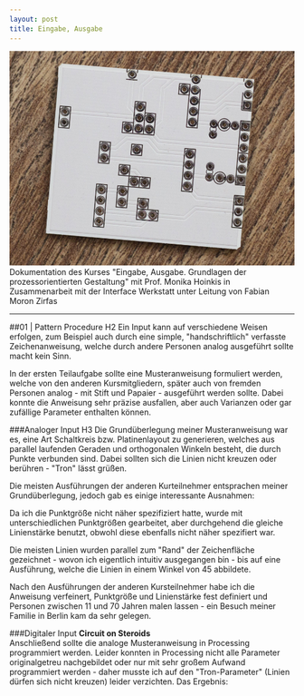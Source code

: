 ```yaml
---
layout: post
title: Eingabe, Ausgabe
---
```


<img src="/img/test.jpg" /> 
Dokumentation des Kurses "Eingabe, Ausgabe. Grundlagen der prozessorientierten Gestaltung" mit Prof. Monika Hoinkis in Zusammenarbeit mit der Interface Werkstatt unter Leitung von Fabian Moron Zirfas

-----

##01 | Pattern Procedure H2
Ein Input kann auf verschiedene Weisen erfolgen, zum Beispiel auch durch eine simple, "handschriftlich" verfasste Zeichenanweisung, welche durch andere Personen analog ausgeführt sollte macht kein Sinn.

In der ersten Teilaufgabe sollte eine Musteranweisung formuliert werden, welche von den anderen Kursmitgliedern, später auch von fremden Personen analog - mit Stift und Papaier - ausgeführt werden sollte. Dabei konnte die Anweisung sehr präzise ausfallen, aber auch Varianzen oder gar zufällige Parameter enthalten können.   

###Analoger Input H3
Die Grundüberlegung meiner Musteranweisung war es, eine Art Schaltkreis bzw. Platinenlayout zu generieren, welches aus parallel laufenden Geraden und orthogonalen Winkeln besteht, die durch Punkte verbunden sind. Dabei sollten sich die Linien nicht kreuzen oder berühren - "Tron" lässt grüßen.

Die meisten Ausführungen der anderen Kurteilnehmer entsprachen meiner Grundüberlegung, jedoch gab es einige interessante Ausnahmen: 

Da ich die Punktgröße nicht näher spezifiziert hatte, wurde mit unterschiedlichen Punktgrößen gearbeitet, aber durchgehend die gleiche Linienstärke benutzt, obwohl diese ebenfalls nicht näher spezifiert war.

Die meisten Linien wurden parallel zum "Rand" der Zeichenfläche gezeichnet - wovon ich eigentlich intuitiv ausgegangen bin - bis auf eine Ausführung, welche die Linien in einem Winkel von 45 abbildete.

Nach den Ausführungen der anderen Kursteilnehmer habe ich die Anweisung verfeinert, Punktgröße und Linienstärke fest definiert und Personen zwischen 11 und 70 Jahren malen lassen - ein Besuch meiner Familie in Berlin kam da sehr gelegen.

###Digitaler Input
**Circuit on Steroids**  
Anschließend sollte die analoge Musteranweisung in Processing programmiert werden. Leider konnten in Processing nicht alle Parameter originalgetreu nachgebildet oder nur mit sehr großem Aufwand programmiert werden - daher musste ich auf den "Tron-Parameter" (Linien dürfen sich nicht kreuzen) leider verzichten. Das Ergebnis: 